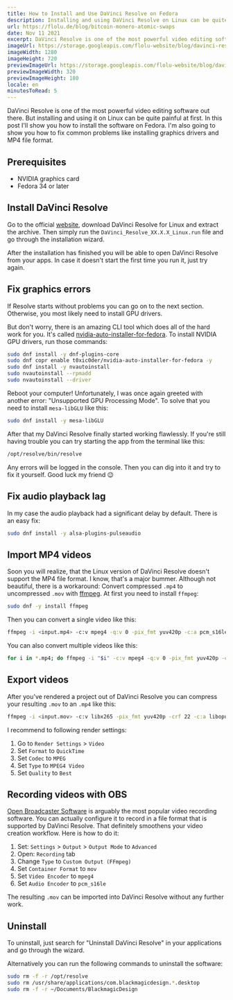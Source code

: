 ```yaml
---
title: How to Install and Use DaVinci Resolve on Fedora
description: Installing and using DaVinci Resolve on Linux can be quite painful at first. I will show you how to install the software on Fedora and how to fix common problems like installing graphics drivers or MP4 file format import.
url: https://flolu.de/blog/bitcoin-monero-atomic-swaps
date: Nov 11 2021
excerpt: DaVinci Resolve is one of the most powerful video editing software...
imageUrl: https://storage.googleapis.com/flolu-website/blog/davinci-resolve-linux-fedora.png
imageWidth: 1280
imageHeight: 720
previewImageUrl: https://storage.googleapis.com/flolu-website/blog/davinci-resolve-linux-fedora-preview.png
previewImageWidth: 320
previewImageHeight: 180
locale: en
minutesToRead: 5
---
```


DaVinci Resolve is one of the most powerful video editing software out there. But installing and using it on Linux can be quite painful at first. In this post I'll show you how to install the software on Fedora. I'm also going to show you how to fix common problems like installing graphics drivers and MP4 file format.

## Prerequisites

- NVIDIA graphics card
- Fedora 34 or later

## Install DaVinci Resolve

Go to the official [website](https://www.blackmagicdesign.com/de/products/davinciresolve), download DaVinci Resolve for Linux and extract the archive. Then simply run the `DaVinci_Resolve_XX.X.X_Linux.run` file and go through the installation wizard.

After the installation has finished you will be able to open DaVinci Resolve from your apps. In case it doesn't start the first time you run it, just try again.

## Fix graphics errors

If Resolve starts without problems you can go on to the next section. Otherwise, you most likely need to install GPU drivers.

But don't worry, there is an amazing CLI tool which does all of the hard work for you. It's called [nvidia-auto-installer-for-fedora](https://github.com/t0xic0der/nvidia-auto-installer-for-fedora). To install NVIDIA GPU drivers, run those commands:

```bash
sudo dnf install -y dnf-plugins-core
sudo dnf copr enable t0xic0der/nvidia-auto-installer-for-fedora -y
sudo dnf install -y nvautoinstall
sudo nvautoinstall --rpmadd
sudo nvautoinstall --driver
```

Reboot your computer! Unfortunately, I was once again greeted with another error: "Unsupported GPU Processing Mode". To solve that you need to install `mesa-libGLU` like this:

```bash
sudo dnf install -y mesa-libGLU
```

After that my DaVinci Resolve finally started working flawlessly. If you're still having trouble you can try starting the app from the terminal like this:

```bash
/opt/resolve/bin/resolve
```

Any errors will be logged in the console. Then you can dig into it and try to fix it yourself. Good luck my friend 😉

## Fix audio playback lag

In my case the audio playback had a significant delay by default. There is an easy fix:

```bash
sudo dnf install -y alsa-plugins-pulseaudio
```

## Import MP4 videos

Soon you will realize, that the Linux version of DaVinci Resolve doesn't support the MP4 file format. I know, that's a major bummer. Although not beautiful, there is a workaround: Convert compressed `.mp4` to uncompressed `.mov` with [ffmpeg](https://www.ffmpeg.org). At first you need to install `ffmpeg`:

```bash
sudo dnf -y install ffmpeg
```

Then you can convert a single video like this:

```bash
ffmpeg -i <input.mp4> -c:v mpeg4 -q:v 0 -pix_fmt yuv420p -c:a pcm_s16le <output.mov>
```

You can also convert multiple videos like this:

```bash
for i in *.mp4; do ffmpeg -i "$i" -c:v mpeg4 -q:v 0 -pix_fmt yuv420p -c:a pcm_s16le "${i%.*}.mov"; done
```

## Export videos

After you've rendered a project out of DaVinci Resolve you can compress your resulting `.mov` to an `.mp4` like this:

```bash
ffmpeg -i <input.mov> -c:v libx265 -pix_fmt yuv420p -crf 22 -c:a libopus <output.mp4>
```

I recommend to following render settings:

1. Go to `Render Settings` > `Video`
2. Set `Format` to `QuickTime`
3. Set `Codec` to `MPEG`
4. Set `Type` to `MPEG4 Video`
5. Set `Quality` to `Best`

## Recording videos with OBS

[Open Broadcaster Software](https://obsproject.com) is arguably the most popular video recording software. You can actually configure it to record in a file format that is supported by DaVinci Resolve. That definitely smoothens your video creation workflow. Here is how to do it:

1. Set: `Settings` > `Output` > `Output Mode` to `Advanced`
1. Open: `Recording` tab
1. Change `Type` to `Custom Output (FFmpeg)`
1. Set `Container Format` to `mov`
1. Set `Video Encoder` to `mpeg4`
1. Set `Audio Encoder` to `pcm_s16le`

The resulting `.mov` can be imported into DaVinci Resolve without any further work.

## Uninstall

To uninstall, just search for "Uninstall DaVinci Resolve" in your applications and go through the wizard.

Alternatively you can run the following commands to uninstall the software:

```bash
sudo rm -f -r /opt/resolve
sudo rm /usr/share/applications/com.blackmagicdesign.*.desktop
sudo rm -f -r ~/Documents/BlackmagicDesign
```
